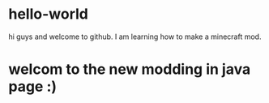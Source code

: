 # hello-world
hi guys and welcome to github. I am learning how to make a minecraft mod.
# welcom to the new modding in java page :)
